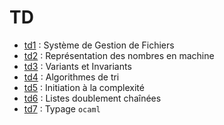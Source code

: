 # TD

* [td1](https://cahier-de-prepa.fr/mp2i-pv/download?id=605) : Système de Gestion de Fichiers
* [td2](https://cahier-de-prepa.fr/mp2i-pv/download?id=620) :
Représentation des nombres en machine
* [td3](https://cahier-de-prepa.fr/mp2i-pv/download?id=646) : Variants et Invariants
* [td4](https://cahier-de-prepa.fr/mp2i-pv/download?id=663) : Algorithmes de tri
* [td5](https://cahier-de-prepa.fr/mp2i-pv/download?id=728) :
  Initiation à la complexité
* [td6](https://cahier-de-prepa.fr/mp2i-pv/download?id=758) : Listes doublement chaînées
* [td7](https://cahier-de-prepa.fr/mp2i-pv/download?id=799) : Typage `ocaml`
